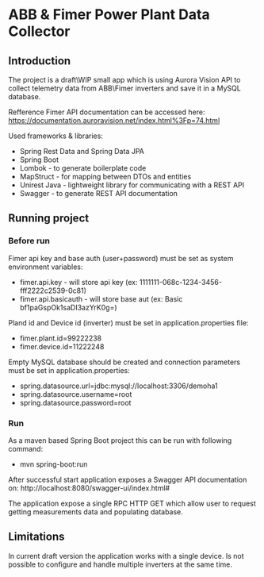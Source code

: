 


# ABB & Fimer Power Plant Data Collector

## Introduction
The project is a draft\WIP small app which is using Aurora Vision API to collect telemetry data from ABB\Fimer inverters and save it in a MySQL database.

Refference Fimer API documentation can be accessed here: https://documentation.auroravision.net/index.html%3Fp=74.html

Used frameworks & libraries:
- Spring Rest Data and Spring Data JPA
- Spring Boot
- Lombok - to generate boilerplate code
- MapStruct - for mapping between DTOs and entities
- Unirest Java - lightweight library for communicating with a REST API
- Swagger - to generate REST API documentation

## Running project 

### Before run
Fimer api key and base auth (user+password) must be set as system environment variables:
- fimer.api.key - will store api key (ex: 1111111-068c-1234-3456-fff2222c2539-0c81)
- fimer.api.basicauth - will store base aut (ex: Basic bf1paGspOk1saDI3azYrK0g=)

Pland id and Device id (inverter) must be set in application.properties file:
- fimer.plant.id=99222238
- fimer.device.id=11222248

Empty MySQL database should be created and connection parameters must be set in application.properties:
- spring.datasource.url=jdbc:mysql://localhost:3306/demoha1
- spring.datasource.username=root
- spring.datasource.password=root

### Run 
As a maven based Spring Boot project this can be run with following command: 
- mvn spring-boot:run 

After successful start application exposes a Swagger API documentation on: http://localhost:8080/swagger-ui/index.html# 

The application expose a single RPC HTTP GET which allow user to request getting measurements data and populating database. 

## Limitations 

In current draft version the application works with a single device. Is not possible to configure and handle multiple inverters at the same time. 


